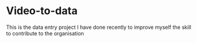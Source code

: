 # Video-to-data
This is the data entry project I have done recently to improve myself the skill to contribute to the organisation 
